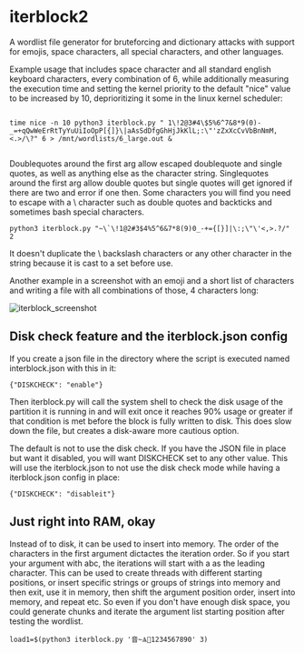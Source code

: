 # iterblock2
A wordlist file generator for bruteforcing and dictionary attacks with support for emojis, space characters, all special characters, and other languages.

Example usage that includes space character and all standard english keyboard characters, every combination of 6,
while additionally measuring the execution time and setting the kernel priority to the default "nice" value to be increased
by 10, deprioritizing it some in the linux kernel scheduler:

```
 
time nice -n 10 python3 iterblock.py " 1\!2@3#4\$5%6^7&8*9(0)-_=+qQwWeErRtTyYuUiIoOpP[{]}\|aAsSdDfgGhHjJkKlL;:\"'zZxXcCvVbBnNmM,<.>/\?" 6 > /mnt/wordlists/6_large.out &
 
```

Doublequotes around the first arg allow escaped doublequote and single quotes, as well as anything else as the character string.
Singlequotes around the first arg allow double quotes but single quotes will get ignored if there are two and error if one then.
Some characters you will find you need to escape with a \ character such as double quotes and backticks and sometimes bash special characters.

```
python3 iterblock.py "~\`\!1@2#3$4%5^6&7*8(9)0_-+={[}]|\:;\"\'<,>.?/" 2 

```

It doesn't duplicate the \ backslash characters or any other character in the string because it is cast to a set before use.


Another example in a screenshot with an emoji and a short list of characters and writing a file with all combinations of those, 4 characters long:

![iterblock_screenshot](https://keeganbowen.com/images/iterblock_screenshot_1.PNG)


## Disk check feature and the iterblock.json config

If you create a json file in the directory where the script is executed named interblock.json with this in it:

```
{"DISKCHECK": "enable"}
```
Then iterblock.py will call the system shell to check the disk usage of the partition it is running in
and will exit once it reaches 90% usage or greater if that condition is met before the block is fully written to disk. 
This does slow down the file, but creates a disk-aware more cautious option.


The default is not to use the disk check. If you have the JSON file in place but want it disabled, you will want DISKCHECK set to any other value.
This will use the iterblock.json to not use the disk check mode while having a iterblock.json config in place:


```
{"DISKCHECK": "disableit"}
```


## Just right into RAM, okay

Instead of to disk, it can be used to insert into memory. The order of the characters in the first argument dictactes the iteration order.
So if you start your argument with abc, the iterations will start with a as the leading character. This can be used to create threads
with different starting positions, or insert specific strings or groups of strings into memory and then exit, use it in memory, then
shift the argument position order, insert into memory, and repeat etc. So even if you don't have enough disk space, you could generate
chunks and iterate the argument list starting position after testing the wordlist.

```
load1=$(python3 iterblock.py '音~Ѧ🚆1234567890' 3)
```

